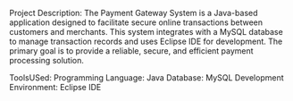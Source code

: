 Project Description:
The Payment Gateway System is a Java-based application designed to facilitate secure online transactions between customers and merchants.
This system integrates with a MySQL database to manage transaction records and uses Eclipse IDE for development. 
The primary goal is to provide a reliable, secure, and efficient payment processing solution.

ToolsUSed:
Programming Language: Java
Database: MySQL
Development Environment: Eclipse IDE
